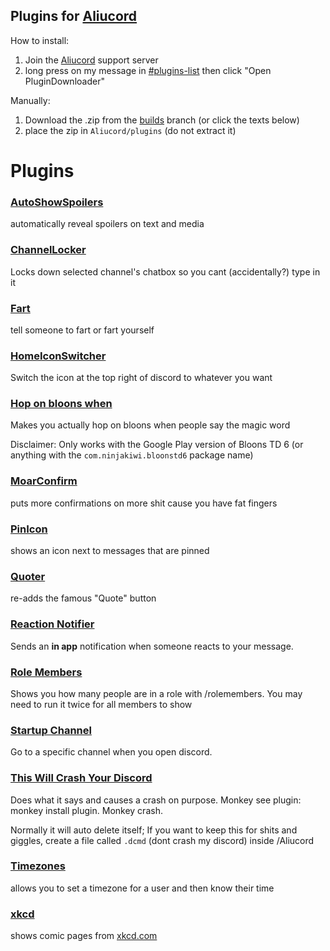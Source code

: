 ## Plugins for [Aliucord](https://github.com/Aliucord)

How to install:

1) Join the [Aliucord](https://discord.gg/aliucord) support server
2) long press on my message
   in [#plugins-list](https://discord.com/channels/811255666990907402/811275162715553823/896571282483728444)
   then click "Open PluginDownloader"

Manually:

1) Download the .zip from the [builds](tree/builds) branch (or click the texts below)
2) place the zip in `Aliucord/plugins` (do not extract it)

# Plugins

### [AutoShowSpoilers](https://github.com/ItzOnlyAnimal/AliuPlugins/raw/builds/AutoShowSpoilers.zip)

automatically reveal spoilers on text and media

### [ChannelLocker](https://github.com/ItzOnlyAnimal/AliuPlugins/raw/builds/ChannelLocker.zip)

Locks down selected channel's chatbox so you cant (accidentally?) type in it

### [Fart](https://github.com/ItzOnlyAnimal/AliuPlugins/raw/builds/Fart.zip)

tell someone to fart or fart yourself

### [HomeIconSwitcher](https://github.com/ItzOnlyAnimal/AliuPlugins/raw/builds/HomeIconSwitcher.zip)
Switch the icon at the top right of discord to whatever you want

### [Hop on bloons when](https://github.com/ItzOnlyAnimal/AliuPlugins/raw/builds/HopOnBloonsWhen.zip)

Makes you actually hop on bloons when people say the magic word

Disclaimer: Only works with the Google Play version of Bloons TD 6 (or anything with
the `com.ninjakiwi.bloonstd6` package name)

### [MoarConfirm](https://github.com/ItzOnlyAnimal/AliuPlugins/raw/builds/MoarConfirm.zip)

puts more confirmations on more shit cause you have fat fingers

### [PinIcon](https://github.com/ItzOnlyAnimal/AliuPlugins/raw/builds/PinIcon.zip)

shows an icon next to messages that are pinned

### [Quoter](https://github.com/ItzOnlyAnimal/AliuPlugins/raw/builds/Quoter.zip)

re-adds the famous "Quote" button

### [Reaction Notifier](https://github.com/ItzOnlyAnimal/AliuPlugins/raw/builds/ReactionNotifier.zip)

Sends an **in app** notification when someone reacts to your message.

### [Role Members](https://github.com/ItzOnlyAnimal/AliuPlugins/raw/builds/RoleMembers.zip)

Shows you how many people are in a role with /rolemembers. You may need to run it twice for all
members to show

### [Startup Channel](https://github.com/ItzOnlyAnimal/AliuPlugins/raw/builds/StartupChannel.zip)

Go to a specific channel when you open discord.

### [This Will Crash Your Discord](https://github.com/ItzOnlyAnimal/AliuPlugins/raw/builds/ThisWillCrashYourDiscord.zip)

Does what it says and causes a crash on purpose. Monkey see plugin: monkey install plugin. Monkey
crash.

Normally it will auto delete itself; If you want to keep this for shits and giggles, create a file
called `.dcmd` (dont crash my discord) inside /Aliucord

### [Timezones](https://github.com/ItzOnlyAnimal/AliuPlugins/raw/builds/Timezones.zip)

allows you to set a timezone for a user and then know their time

### [xkcd](https://github.com/ItzOnlyAnimal/AliuPlugins/raw/builds/xkcd.zip)

shows comic pages from [xkcd.com](https://xkcd.com)
